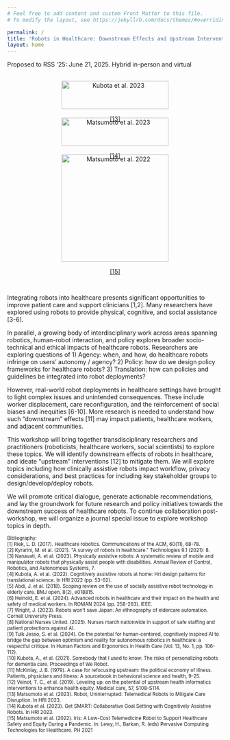 ```yaml
---
# Feel free to add content and custom Front Matter to this file.
# To modify the layout, see https://jekyllrb.com/docs/themes/#overriding-theme-defaults

permalink: /
title: 'Robots in Healthcare: Downstream Effects and Upstream Interventions'
layout: home
---
```

Proposed to RSS '25: June 21, 2025. Hybrid in-person and virtual
<div style="margin-bottom: 20px;"></div>

<div style="display: flex; justify-content: space-around; flex-wrap: wrap;">
  <div style="text-align: center; flex: 1 1 250px; margin: 10px;">
    <img src="assets/img/hri23kubota.png" alt="Kubota et al. 2023" style="width: 100%; max-width: 250px; height: auto; object-fit: cover;">
    <p><a href="https://dl.acm.org/doi/10.1145/3568162.3576993" target="_blank">[13]</a></p>
  </div>
  <div style="text-align: center; flex: 1 1 250px; margin: 10px;">
    <img src="assets/img/hri23matsumoto.png" alt="Matsumoto et al. 2023" style="width: 100%; max-width: 250px; height: auto; object-fit: cover;">
    <p><a href="https://dl.acm.org/doi/10.1145/3568162.3576994" target="_blank">[14]</a></p>
  </div>
  <div style="text-align: center; flex: 1 1 250px; margin: 10px;">
    <img src="assets/img/iris21.png" alt="Matsumoto et al. 2022" style="width: 100%; max-width: 250px; height: 250px; object-fit: cover;">
    <p><a href="https://example.com/iris21" target="_blank">[15]</a></p>
  </div>
</div>

<div style="margin-bottom: 20px;"></div>


Integrating robots into healthcare presents significant opportunities to improve patient care and support clinicians [1,2]. Many researchers have explored using robots to provide physical, cognitive, and social assistance [3-6]. 

In parallel, a growing body of interdisciplinary work across areas spanning robotics, human-robot interaction, and policy explores broader socio-technical and ethical impacts of healthcare robots. Researchers are exploring questions of 1) Agency: when, and how, do healthcare robots infringe on users’ autonomy / agency? 2) Policy: how do we design policy frameworks for healthcare robots? 3) Translation: how can policies and guidelines be integrated into robot deployments?

However, real-world robot deployments in healthcare settings have brought to light complex issues and unintended consequences. These include worker displacement, care reconfiguration, and the reinforcement of social biases and inequities [6-10].  More research is needed to understand how such “downstream” effects [11] may impact patients, healthcare workers, and adjacent communities. 

This workshop will bring together transdisciplinary researchers and practitioners (roboticists, healthcare workers, social scientists) to explore these topics. We will identify downstream effects of robots in healthcare, and ideate “upstream” interventions [12] to mitigate them. We will explore topics including how clinically assistive robots impact workflow, privacy considerations, and best practices for including key stakeholder groups to design/develop/deploy robots. 

We will promote critical dialogue, generate actionable recommendations, and lay the groundwork for future research and policy initiatives towards the downstream success of healthcare robots. To continue collaboration post-workshop, we will organize a journal special issue to explore workshop topics in depth.


<!-- <div style="font-size: 0.8em;">
Bibliography:
  [1] <a href="https://dl.acm.org/doi/10.1145/3127874" target="_blank">Riek, L. D. (2017). Healthcare robotics. Communications of the ACM, 60(11), 68-78.</a>
  [2] <a href="http://mdpi.com/2227-7080/9/1/8" target="_blank">Kyrarini, M. et al. (2021). "A survey of robots in healthcare." Technologies 9.1 (2021): 8.</a>
  [3] <a href="https://www.annualreviews.org/content/journals/10.1146/annurev-control-062823-024352" target="_blank">Nanavati, A. et al. (2023). Physically assistive robots: A systematic review of mobile and manipulator robots that physically assist people with disabilities. Annual Review of Control, Robotics, and Autonomous Systems, 7.</a>
  [4] <a href="https://dl.acm.org/doi/10.5555/3523760.3523771" target="_blank">Kubota, A. et al. (2022). Cognitively assistive robots at home: Hri design patterns for translational science. In HRI 2022 (pp. 53-62).</a>
  [5] <a href="https://pubmed.ncbi.nlm.nih.gov/29440212/" target="_blank">Abdi, J. et al. (2018). Scoping review on the use of socially assistive robot technology in elderly care. BMJ open, 8(2), e018815.</a>
  [6] <a href="https://www.cornellpress.cornell.edu/book/9781501768040/robots-wont-save-japan/" target="_blank">Wright, J. (2023). Robots won't save Japan: An ethnography of eldercare automation. Cornell University Press.</a>
  [7] <a href="https://www.nationalnursesunited.org/press/nurses-march-nationwide-in-support-of-safe-staffing-and-patient-protections-against-ai" target="_blank">National Nurses United. (2023). Nurses march nationwide in support of safe staffing and patient protections against AI.</a>
  [8] <a href="https://www.researchgate.net/publication/380014080_On_the_potential_for_human-centered_cognitively_inspired_AI_to_bridge_the_gap_between_optimism_and_reality_for_autonomous_robotics_in_healthcare_a_respectful_critique" target="_blank">Tulk Jesso, S. et al. (2024). On the potential for human-centered, cognitively inspired AI to bridge the gap between optimism and reality for autonomous robotics in healthcare: a respectful critique. In Human Factors and Ergonomics in Health Care (Vol. 13, No. 1, pp. 106-112).</a>
  [9] <a href="https://www.semanticscholar.org/paper/A-Case-For-Refocusing-Upstream%3A-The-Political-Of-Mckinlay/b83b5f55b36c09294968bf496bc5f00f454c109f" target="_blank">McKinlay, J. B. (1979). A case for refocusing upstream: the political economy of illness. Patients, physicians and illness: A sourcebook in behavioral science and health, 9-25.</a>
  [10] <a href="https://pubmed.ncbi.nlm.nih.gov/31095048/" target="_blank">Veinot, T. C., et al. (2019). Leveling up: on the potential of upstream health informatics interventions to enhance health equity. Medical care, 57, S108-S114.</a>
</div> -->

<div style="font-size: 0.8em;">
Bibliography: <br/>
  [1] Riek, L. D. (2017). Healthcare robotics. Communications of the ACM, 60(11), 68-78. <br/>
  [2] Kyrarini, M. et al. (2021). "A survey of robots in healthcare." Technologies 9.1 (2021): 8. <br/>
  [3] Nanavati, A. et al. (2023). Physically assistive robots: A systematic review of mobile and manipulator robots that physically assist people with disabilities. Annual Review of Control, Robotics, and Autonomous Systems, 7. <br/>
  [4] Kubota, A. et al. (2022). Cognitively assistive robots at home: Hri design patterns for translational science. In HRI 2022 (pp. 53-62). <br/>
  [5] Abdi, J. et al. (2018). Scoping review on the use of socially assistive robot technology in elderly care. BMJ open, 8(2), e018815. <br/>
  [6] Heinold, E. et al. (2024). Advanced robots in healthcare and their impact on the health and safety of medical workers. In ROMAN 2024 (pp. 258-263). IEEE. <br/>
  [7] Wright, J. (2023). Robots won't save Japan: An ethnography of eldercare automation. Cornell University Press. <br/>
  [8] National Nurses United. (2025). Nurses march nationwide in support of safe staffing and patient protections against AI. <br/>
  [9] Tulk Jesso, S. et al. (2024). On the potential for human-centered, cognitively inspired AI to bridge the gap between optimism and reality for autonomous robotics in healthcare: a respectful critique. In Human Factors and Ergonomics in Health Care (Vol. 13, No. 1, pp. 106-112). <br/>
  [10] Kubota, A., et al. (2021). Somebody that I used to know: The risks of personalizing robots for dementia care. Proceedings of We Robot. <br/>
  [11] McKinlay, J. B. (1979). A case for refocusing upstream: the political economy of illness. Patients, physicians and illness: A sourcebook in behavioral science and health, 9-25. <br/>
  [12] Veinot, T. C., et al. (2019). Leveling up: on the potential of upstream health informatics interventions to enhance health equity. Medical care, 57, S108-S114. <br/>
  [13] Matsumoto et al. (2023). Robot, Uninterrupted: Telemedical Robots to Mitigate Care Disruption. In HRI 2023. <br/>
  [14] Kubota et al. (2023). Get SMART: Collaborative Goal Setting with Cognitively Assistive Robots. In HRI 2023. <br/>
  [15]  Matsumoto et al. (2022). Iris: A Low-Cost Telemedicine Robot to Support Healthcare Safety and Equity During a Pandemic. In: Lewy, H., Barkan, R. (eds) Pervasive Computing Technologies for Healthcare. PH 2021
</div>